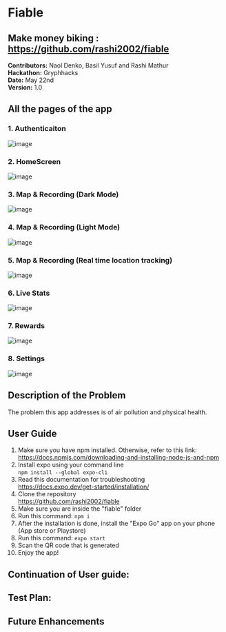 # Fiable

## Make money biking : https://github.com/rashi2002/fiable

**Contributors:** Naol Denko, Basil Yusuf and Rashi Mathur <br>
**Hackathon:** Gryphhacks <br>
**Date:** May 22nd <br>
**Version:** 1.0 <br>

## All the pages of the app
### 1. Authenticaiton
![image](https://user-images.githubusercontent.com/92009321/169708663-b3d81d5c-aa72-4ba7-9187-45f3bee3d669.png) <br>
### 2. HomeScreen
![image](https://user-images.githubusercontent.com/92009321/169708809-84ac1f15-aeee-43f4-82fc-53b0eade1451.png) <br>
### 3. Map & Recording (Dark Mode)
![image](https://user-images.githubusercontent.com/92009321/169708837-c7373974-9f0a-41db-80c6-fcf002bfb586.png) <br>
### 4. Map & Recording (Light Mode)
![image](https://user-images.githubusercontent.com/92009321/169709032-cffc50da-956b-4c6d-b198-d560fe383d87.png) <br>
### 5. Map & Recording (Real time location tracking)
![image](https://user-images.githubusercontent.com/92009321/169708990-c7521f22-b8dc-4775-938a-972592066d40.png) <br>
### 6. Live Stats
![image](https://user-images.githubusercontent.com/92009321/169708891-3e588d6b-5425-46d0-95ae-9773d9dae21e.png) <br>
### 7. Rewards
![image](https://user-images.githubusercontent.com/92009321/169708968-1761533a-c2fe-473c-9417-5643123a8715.png) <br>
### 8. Settings
![image](https://user-images.githubusercontent.com/92009321/169709068-ceb0c5db-692f-4be7-81ad-5f7159714e9a.png) <br>

## Description of the Problem

The problem this app addresses is of air pollution and physical health.

## User Guide

1. Make sure you have npm installed. Otherwise, refer to this link: <br>https://docs.npmjs.com/downloading-and-installing-node-js-and-npm<br>
2. Install expo using your command line <br> ```npm install --global expo-cli```<br>
3. Read this documentation for troubleshooting <br>https://docs.expo.dev/get-started/installation/<br>
4. Clone the repository<br>https://github.com/rashi2002/fiable<br>
5. Make sure you are inside the "fiable" folder
6. Run this command: ```npm i```
7. After the installation is done, install the "Expo Go" app on your phone (App store or Playstore)
8. Run this command: ```expo start```
9. Scan the QR code that is generated
10. Enjoy the app!

## Continuation of User guide: 

## Test Plan: 


## Future Enhancements


